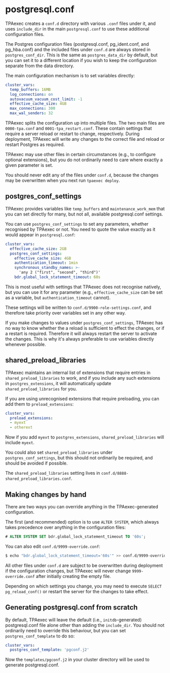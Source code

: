 # postgresql.conf

TPAexec creates a `conf.d` directory with various `.conf` files under
it, and uses `include_dir` in the main `postgresql.conf` to use these
additional configuration files.

The Postgres configuration files (postgresql.conf, pg_ident.conf, and
pg_hba.conf) and the included files under `conf.d` are always stored in
`postgres_conf_dir`. This is the same as `postgres_data_dir` by default,
but you can set it to a different location if you wish to keep the
configuration separate from the data directory.

The main configuration mechanism is to set variables directly:

```yaml
cluster_vars:
  temp_buffers: 16MB
  log_connections: on
  autovacuum_vacuum_cost_limit: -1
  effective_cache_size: 4GB
  max_connections: 300
  max_wal_senders: 32
```

TPAexec splits the configuration up into multiple files. The two main
files are `0000-tpa.conf` and `0001-tpa_restart.conf`. These contain
settings that require a server reload or restart to change,
respectively. During deployment, TPAexec will write any changes to the
correct file and reload or restart Postgres as required.

TPAexec may use other files in certain circumstances (e.g., to configure
optional extensions), but you do not ordinarily need to care where
exactly a given parameter is set.

You should never edit any of the files under `conf.d`, because the
changes may be overwritten when you next run `tpaexec deploy`.

## postgres_conf_settings

TPAexec provides variables like `temp_buffers` and
`maintenance_work_mem` that you can set directly for many, but not all,
available postgresql.conf settings.

You can use `postgres_conf_settings` to set any parameters, whether
recognised by TPAexec or not. You need to quote the value exactly as it
would appear in `postgresql.conf`:

```yaml
cluster_vars:
  effective_cache_size: 2GB
  postgres_conf_settings:
    effective_cache_size: 4GB
    authentication_timeout: 1min
    synchronous_standby_names: >-
      'any 2 ("first", "second", "third")'
    bdr.global_lock_statement_timeout: 60s
```

This is most useful with settings that TPAexec does not recognise
natively, but you can use it for any parameter (e.g.,
`effective_cache_size` can be set as a variable, but
`authentication_timeout` cannot).

These settings will be written to `conf.d/9900-role-settings.conf`, and
therefore take priority over variables set in any other way.

If you make changes to values under `postgres_conf_settings`, TPAexec
has no way to know whether the a reload is sufficient to effect the
changes, or if a restart is required. Therefore it will always restart
the server to activate the changes. This is why it's always preferable
to use variables directly whenever possible.

## shared_preload_libraries

TPAexec maintains an internal list of extensions that require entries in
`shared_preload_libraries` to work, and if you include any such
extensions in `postgres_extensions`, it will automatically update
`shared_preload_libraries` for you.

If you are using unrecognised extensions that require preloading, you
can add them to ``preload_extensions``:

```yaml
cluster_vars:
  preload_extensions:
  - myext
  - otherext
```

Now if you add `myext` to `postgres_extensions`,
`shared_preload_libraries` will include `myext`.

You could also set `shared_preload_libraries` under
`postgres_conf_settings`, but this should not ordinarily be required,
and should be avoided if possible.

The `shared_preload_libraries` setting lives in
`conf.d/8888-shared_preload_libraries.conf`.

## Making changes by hand

There are two ways you can override anything in the TPAexec-generated
configuration.

The first (and recommended) option is to use `ALTER SYSTEM`, which
always takes precedence over anything in the configuration files:

```sql
# ALTER SYSTEM SET bdr.global_lock_statement_timeout TO '60s';
```

You can also edit `conf.d/9999-override.conf`:

```bash
$ echo "bdr.global_lock_statement_timeout='60s'" >> conf.d/9999-override.conf
```

All other files under `conf.d` are subject to be overwritten during
deployment if the configuration changes, but TPAexec will never change
`9999-override.conf` after initially creating the empty file.

Depending on which settings you change, you may need to execute
`SELECT pg_reload_conf()` or restart the server for the changes to take
effect.

## Generating postgresql.conf from scratch

By default, TPAexec will leave the default (i.e., `initdb`-generated)
postgresql.conf file alone other than adding the `include_dir`. You
should not ordinarily need to override this behaviour, but you can set
`postgres_conf_template` to do so:

```yaml
cluster_vars:
  postgres_conf_template: 'pgconf.j2'
```

Now the `templates/pgconf.j2` in your cluster directory will be used to
generate postgresql.conf.
